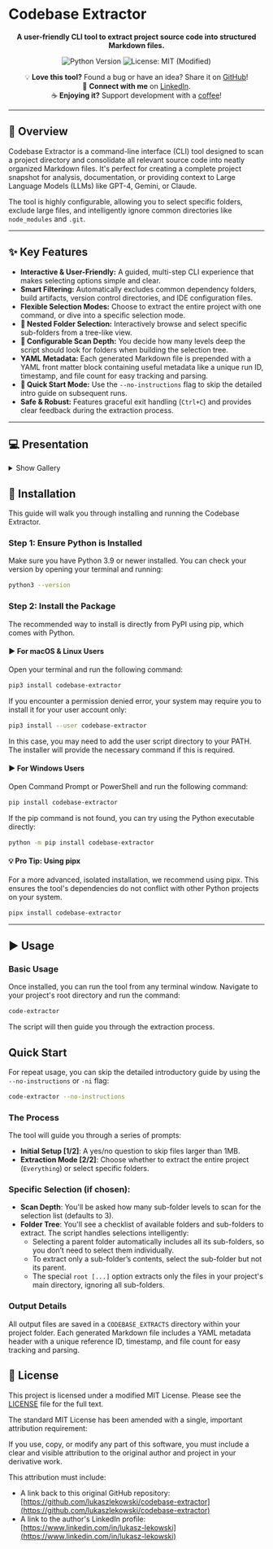 # Codebase Extractor

<p align="center">
  <strong>A user-friendly CLI tool to extract project source code into structured Markdown files.</strong>
</p>

<p align="center">
  <img src="https://img.shields.io/badge/python-3.9%2B-blue.svg" alt="Python Version">
  <img src="https://img.shields.io/badge/License-MIT%20(Modified)-yellow.svg" alt="License: MIT (Modified)">

</p>
<p align="center">
  💡 <b>Love this tool?</b> Found a bug or have an idea? Share it on <a href="https://github.com/lukaszlekowski/codebase-extractor">GitHub</a>! <br>
  🤝 <b>Connect with me</b> on <a href="https://www.linkedin.com/in/lukasz-lekowski">LinkedIn</a>. <br>
  ☕ <b>Enjoying it?</b> Support development with a <a href="https://www.buymeacoffee.com/lukaszlekowski">coffee</a>!
</p>

---

## 🚀 Overview

Codebase Extractor is a command-line interface (CLI) tool designed to scan a project directory and consolidate all relevant source code into neatly organized Markdown files. It's perfect for creating a complete project snapshot for analysis, documentation, or providing context to Large Language Models (LLMs) like GPT-4, Gemini, or Claude.

The tool is highly configurable, allowing you to select specific folders, exclude large files, and intelligently ignore common directories like `node_modules` and `.git`.

---

## ✨ Key Features

- **Interactive & User-Friendly:** A guided, multi-step CLI experience that makes selecting options simple and clear.
- **Smart Filtering:** Automatically excludes common dependency folders, build artifacts, version control directories, and IDE configuration files.
- **Flexible Selection Modes:** Choose to extract the entire project with one command, or dive into a specific selection mode.
- **🌳 Nested Folder Selection:** Interactively browse and select specific sub-folders from a tree-like view.
- **🔢 Configurable Scan Depth:** You decide how many levels deep the script should look for folders when building the selection tree.
- **YAML Metadata:** Each generated Markdown file is prepended with a YAML front matter block containing useful metadata like a unique run ID, timestamp, and file count for easy tracking and parsing.
- **🚀 Quick Start Mode:** Use the `--no-instructions` flag to skip the detailed intro guide on subsequent runs.
- **Safe & Robust:** Features graceful exit handling (`Ctrl+C`) and provides clear feedback during the extraction process.

---

## 💻 Presentation

<details>
  <summary>Show Gallery</summary>
<img src="images/welcome.png" width="330">
  <img src="images/instructions.png" width="330">
  <img src="images/file_tree.png" width="330">
  <img src="images/extraction.png" width="330">

</details>

## 🚀 Installation

This guide will walk you through installing and running the Codebase Extractor.

### Step 1: Ensure Python is Installed

Make sure you have Python 3.9 or newer installed. You can check your version by opening your terminal and running:

```bash
python3 --version
```

### Step 2: Install the Package

The recommended way to install is directly from PyPI using pip, which comes with Python.

#### ▶️ For macOS & Linux Users

Open your terminal and run the following command:

```bash
pip3 install codebase-extractor
```

If you encounter a permission denied error, your system may require you to install it for your user account only:

```bash
pip3 install --user codebase-extractor
```

In this case, you may need to add the user script directory to your PATH. The installer will provide the necessary command if this is required.

#### ▶️ For Windows Users

Open Command Prompt or PowerShell and run the following command:

```bash
pip install codebase-extractor
```

If the pip command is not found, you can try using the Python executable directly:

```bash
python -m pip install codebase-extractor
```

#### 💡 Pro Tip: Using pipx

For a more advanced, isolated installation, we recommend using pipx. This ensures the tool's dependencies do not conflict with other Python projects on your system.

```bash
pipx install codebase-extractor
```

---

## ▶️ Usage

### Basic Usage

Once installed, you can run the tool from any terminal window. Navigate to your project's root directory and run the command:

```bash
code-extractor
```

The script will then guide you through the extraction process.

## Quick Start

For repeat usage, you can skip the detailed introductory guide by using the `--no-instructions` or `-ni` flag:

```bash
code-extractor --no-instructions
```

### The Process

The tool will guide you through a series of prompts:

- **Initial Setup [1/2]**: A yes/no question to skip files larger than 1MB.
- **Extraction Mode [2/2]**: Choose whether to extract the entire project (`Everything`) or select specific folders.

### Specific Selection (if chosen):

- **Scan Depth**: You'll be asked how many sub-folder levels to scan for the selection list (defaults to 3).
- **Folder Tree**: You'll see a checklist of available folders and sub-folders to extract. The script handles selections intelligently:
  - Selecting a parent folder automatically includes all its sub-folders, so you don’t need to select them individually.
  - To extract only a sub-folder’s contents, select the sub-folder but not its parent.
  - The special `root [...]` option extracts only the files in your project's main directory, ignoring all sub-folders.

### Output Details

All output files are saved in a `CODEBASE_EXTRACTS` directory within your project folder. Each generated Markdown file includes a YAML metadata header with a unique reference ID, timestamp, and file count for easy tracking and parsing.

## 📜 License

This project is licensed under a modified MIT License. Please see the [LICENSE](LICENSE) file for the full text.

The standard MIT License has been amended with a single, important attribution requirement:

If you use, copy, or modify any part of this software, you must include a clear and visible attribution to the original author and project in your derivative work.

This attribution must include:

- A link back to this original GitHub repository: [https://github.com/lukaszlekowski/codebase-extractor](https://github.com/lukaszlekowski/codebase-extractor)
- A link to the author's LinkedIn profile: [https://www.linkedin.com/in/lukasz-lekowski](https://www.linkedin.com/in/lukasz-lekowski)
